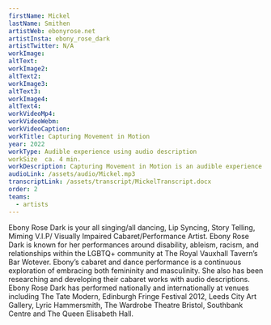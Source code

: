 ```yaml
---
firstName: Mickel
lastName: Smithen
artistWeb: ebonyrose.net
artistInsta: ebony_rose_dark
artistTwitter: N/A
workImage: 
altText:
workImage2:
altText2:
workImage3:
altText3:
workImage4:
altText4:
workVideoMp4:
workVideoWebm:
workVideoCaption:
workTitle: Capturing Movement in Motion
year: 2022
workType: Audible experience using audio description 
workSize  ca. 4 min. 
workDescription: Capturing Movement in Motion is an audible experience describing two images, one of which is blurry. This is how I see as a visually impaired person. The other is clear, which is how my vision changes depending on the lighting and the contrast in colours around me. The audible experience explores what it is like to be heavily reliant on contrast lighting magnification in order to create a clear image. The audible experience can be experienced while sitting down, standing up or moving around.
audioLink: /assets/audio/Mickel.mp3
transcriptLink: /assets/transcript/MickelTranscript.docx
order: 2
teams:
  - artists
---
```


Ebony Rose Dark is your all singing/all dancing, Lip Syncing, Story Telling, Miming V.I.P/ Visually Impaired Cabaret/Performance Artist. Ebony Rose Dark is known for her performances around disability, ableism, racism, and relationships within the LGBTQ+ community at The Royal Vauxhall Tavern’s Bar Wotever. Ebony’s cabaret and dance performance is a continuous exploration of embracing both femininity and masculinity. She also has been researching and developing their cabaret works with audio descriptions. Ebony Rose Dark has performed nationally and internationally at venues including The Tate Modern, Edinburgh Fringe Festival 2012, Leeds City Art Gallery, Lyric Hammersmith, The Wardrobe Theatre Bristol, Southbank Centre and The Queen Elisabeth Hall. 

